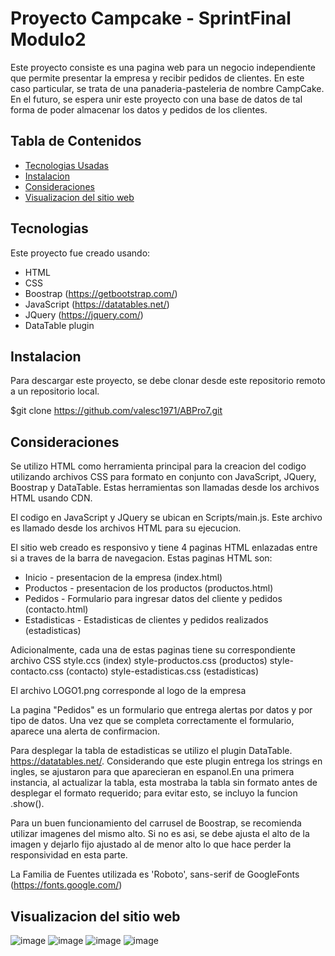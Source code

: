 # Proyecto Campcake - SprintFinal Modulo2

Este proyecto consiste es una pagina web para un negocio independiente que permite presentar la empresa y recibir pedidos de clientes. 
En este caso particular, se trata de una panaderia-pasteleria de nombre CampCake.
En el futuro, se espera unir este proyecto con una base de datos de tal forma de poder almacenar los datos y pedidos de los clientes.

## Tabla de Contenidos

* [Tecnologias Usadas](#Tecnologias)
* [Instalacion](#Instalacion)
* [Consideraciones](#Consideraciones)
* [Visualizacion del sitio web](#Visualizacion)

<a name="Tecnologias"></a>
## Tecnologias

Este proyecto fue creado usando:
* HTML
* CSS
* Boostrap   (https://getbootstrap.com/)
* JavaScript (https://datatables.net/)
* JQuery    (https://jquery.com/)
* DataTable plugin

<a name="Instalacion"></a>
## Instalacion
Para descargar este proyecto, se debe clonar desde este repositorio remoto a un repositorio local.

$git clone https://github.com/valesc1971/ABPro7.git


<a name="Consideraciones"></a>
## Consideraciones

Se utilizo HTML como herramienta principal para la creacion del codigo utilizando archivos CSS para formato en conjunto con JavaScript, JQuery, Boostrap y DataTable. Estas herramientas son llamadas desde los archivos HTML usando CDN.

El codigo en JavaScript y JQuery se ubican en Scripts/main.js. Este archivo es llamado desde los archivos HTML para su ejecucion.

El sitio web creado es responsivo y tiene 4 paginas HTML enlazadas entre si a traves de la barra de navegacion. Estas paginas HTML son:
* Inicio - presentacion de la empresa (index.html)
* Productos - presentacion de los productos (productos.html)
* Pedidos - Formulario para ingresar datos del cliente y pedidos (contacto.html)
* Estadisticas - Estadisticas de clientes y pedidos realizados (estadisticas)

Adicionalmente, cada una de estas paginas tiene su correspondiente archivo CSS
    style.ccs (index)
    style-productos.css (productos)
    style-contacto.css (contacto)
    style-estadisticas.css (estadisticas)

El archivo LOGO1.png corresponde al logo de la empresa

La pagina "Pedidos" es un formulario que entrega alertas por datos y por tipo de datos. Una vez que se completa correctamente el formulario, aparece una alerta de confirmacion.

Para desplegar la tabla de estadisticas se utilizo el plugin DataTable. https://datatables.net/. Considerando que este plugin entrega los strings en ingles, se ajustaron para que aparecieran en espanol.En una primera instancia, al actualizar la tabla, esta mostraba la tabla sin formato antes de desplegar el formato requerido; para evitar esto, se incluyo la funcion .show().

Para un buen funcionamiento del carrusel de Boostrap, se recomienda utilizar imagenes del mismo alto. Si no es asi, se debe ajusta el alto de la imagen y dejarlo fijo ajustado al de menor alto lo que hace perder la responsividad en esta parte.

La Familia de Fuentes utilizada es 'Roboto', sans-serif  de GoogleFonts (https://fonts.google.com/)



<a name="Visualizacion"></a>
## Visualizacion del sitio web
![image](https://user-images.githubusercontent.com/99301347/153718537-06c6ce1f-00cf-45ed-9460-52f8c606e2f3.png)
![image](https://user-images.githubusercontent.com/99301347/153718564-b28cc154-52f0-4cd9-aa8a-ea23b763074d.png)
![image](https://user-images.githubusercontent.com/99301347/153718585-e1aab1fc-2ca2-4c3e-9489-e2dbf1125cdc.png)
![image](https://user-images.githubusercontent.com/99301347/153718607-d85fca0b-2aec-4ea0-b71e-9b675088b7b8.png)



